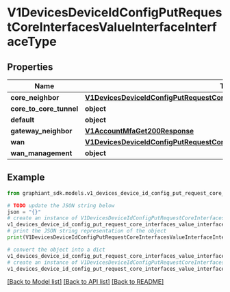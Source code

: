# V1DevicesDeviceIdConfigPutRequestCoreInterfacesValueInterfaceInterfaceType


## Properties

Name | Type | Description | Notes
------------ | ------------- | ------------- | -------------
**core_neighbor** | [**V1DevicesDeviceIdConfigPutRequestCoreInterfacesValueInterfaceCoreNeighbor**](V1DevicesDeviceIdConfigPutRequestCoreInterfacesValueInterfaceCoreNeighbor.md) |  | [optional] 
**core_to_core_tunnel** | **object** |  | [optional] 
**default** | **object** |  | [optional] 
**gateway_neighbor** | [**V1AccountMfaGet200Response**](V1AccountMfaGet200Response.md) |  | [optional] 
**wan** | [**V1DevicesDeviceIdConfigPutRequestCoreInterfacesValueInterfaceInterfaceTypeWan**](V1DevicesDeviceIdConfigPutRequestCoreInterfacesValueInterfaceInterfaceTypeWan.md) |  | [optional] 
**wan_management** | **object** |  | [optional] 

## Example

```python
from graphiant_sdk.models.v1_devices_device_id_config_put_request_core_interfaces_value_interface_interface_type import V1DevicesDeviceIdConfigPutRequestCoreInterfacesValueInterfaceInterfaceType

# TODO update the JSON string below
json = "{}"
# create an instance of V1DevicesDeviceIdConfigPutRequestCoreInterfacesValueInterfaceInterfaceType from a JSON string
v1_devices_device_id_config_put_request_core_interfaces_value_interface_interface_type_instance = V1DevicesDeviceIdConfigPutRequestCoreInterfacesValueInterfaceInterfaceType.from_json(json)
# print the JSON string representation of the object
print(V1DevicesDeviceIdConfigPutRequestCoreInterfacesValueInterfaceInterfaceType.to_json())

# convert the object into a dict
v1_devices_device_id_config_put_request_core_interfaces_value_interface_interface_type_dict = v1_devices_device_id_config_put_request_core_interfaces_value_interface_interface_type_instance.to_dict()
# create an instance of V1DevicesDeviceIdConfigPutRequestCoreInterfacesValueInterfaceInterfaceType from a dict
v1_devices_device_id_config_put_request_core_interfaces_value_interface_interface_type_from_dict = V1DevicesDeviceIdConfigPutRequestCoreInterfacesValueInterfaceInterfaceType.from_dict(v1_devices_device_id_config_put_request_core_interfaces_value_interface_interface_type_dict)
```
[[Back to Model list]](../README.md#documentation-for-models) [[Back to API list]](../README.md#documentation-for-api-endpoints) [[Back to README]](../README.md)



